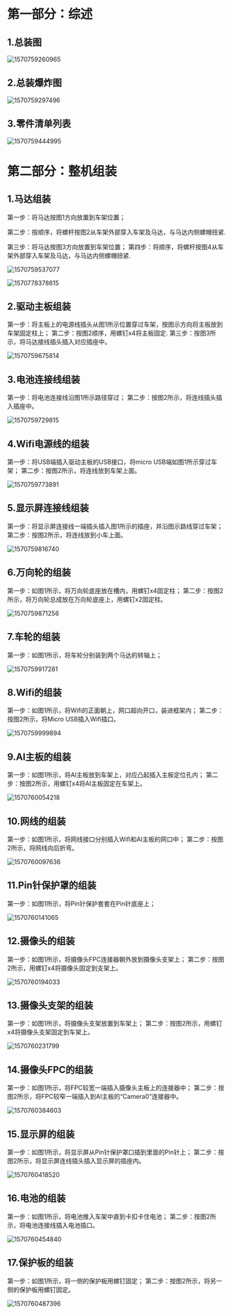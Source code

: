 # 第一部分：综述

## 1.总装图

![1570759260965](./AscbotImg/Ascbot-assmb-1570759260965.png)

## 2.总装爆炸图

![1570759297496](./AscbotImg/Ascbot-assmb-1570759297496.png)

## 3.零件清单列表

![1570759444995](./AscbotImg/Ascbot-assmb-1570759444995.png)

# 第二部分：整机组装

## 1.马达组装

第一步：将马达按图1方向放置到车架位置；

第二步：按顺序，将螺杆按图2从车架外部穿入车架及马达，与马达内侧螺帽扭紧.

第三步：将马达按图3方向放置到车架位置；
第四步：将顺序，将螺杆按图4从车架外部穿入车架及马达，与马达内侧螺帽扭紧.

![1570759537077](./AscbotImg/Ascbot-assmb-1570759537077.png)

![1570778378615](./AscbotImg/Ascbot-assmb-1570778378615.png)

## 2.驱动主板组装

第一步：将主板上的电源线插头从图1所示位置穿过车架，按图示方向将主板放到车架固定柱上；
第二步：按图2顺序，用螺钉x4将主板固定.
第三步：按图3所示，将马达接线插头插入对应插座中。

![1570759675814](./AscbotImg/Ascbot-assmb-1570759675814.png)

## 3.电池连接线组装

第一步：将电池连接线沿图1所示路径穿过；
第二步：按图2所示，将连线插头插入插座中。

![1570759729815](./AscbotImg/Ascbot-assmb-1570759729815.png)

## 4.Wifi电源线的组装

第一步：将USB端插入驱动主板的USB接口，将micro USB端如图1所示穿过车架；
第二步：按图2所示，将连线放到车架上面。

![1570759773891](./AscbotImg/Ascbot-assmb-1570759773891.png)

## 5.显示屏连接线组装

第一步：将显示屏连接线一端插头插入图1所示的插座，并沿图示路线穿过车架；
第二步：按图2所示，将连线放到小车上面。

![1570759816740](./AscbotImg/Ascbot-assmb-1570759816740.png)

## 6.万向轮的组装

第一步：如图1所示，将万向轮底座放在槽内，用螺钉x4固定柱；
第二步：按图2所示，将万向轮总成放在万向轮底座上，用螺钉x2固定柱。

![1570759871256](./AscbotImg/Ascbot-assmb-1570759871256.png)

## 7.车轮的组装

第一步：如图1所示，将车轮分别装到两个马达的转轴上；

![1570759917281](./AscbotImg/Ascbot-assmb-1570759917281.png)

## 8.Wifi的组装

第一步：如图1所示，将Wifi的正面朝上，网口超向开口，装进框架内；
第二步：按图2所示，将Micro USB插入Wifi插口。

![1570759999894](./AscbotImg/Ascbot-assmb-1570759999894.png)

## 9.AI主板的组装

第一步：如图1所示，将AI主板放到车架上，对应凸起插入主板定位孔内；
第二步：按图2所示，用螺钉x4将AI主板固定在车架上。

![1570760054218](./AscbotImg/Ascbot-assmb-1570760054218.png)

## 10.网线的组装

第一步：如图1所示，将网线接口分别插入Wifi和AI主板的网口中；
第二步：按图2所示，将网线向后折弯。

![1570760097636](./AscbotImg/Ascbot-assmb-1570760097636.png)

## 11.Pin针保护罩的组装

第一步：如图1所示，将Pin针保护套套在Pin针底座上；

![1570760141065](./AscbotImg/Ascbot-assmb-1570760141065.png)

## 12.摄像头的组装

第一步：如图1所示，将摄像头FPC连接器朝外放到摄像头支架上；
第二步：按图2所示，用螺钉x4将摄像头固定到支架上。

![1570760194033](./AscbotImg/Ascbot-assmb-1570760194033.png)

## 13.摄像头支架的组装

第一步：如图1所示，将摄像头支架放置到车架上；
第二步：按图2所示，用螺钉x4将摄像头支架固定到车架上。

![1570760231799](./AscbotImg/Ascbot-assmb-1570760231799.png)

## 14.摄像头FPC的组装

第一步：如图1所示，将FPC较宽一端插入摄像头主板上的连接器中；
第二步：按图2所示，将FPC较窄一端插入到AI主板的“Camera0”连接器中。

![1570760384603](./AscbotImg/Ascbot-assmb-1570760384603.png)

## 15.显示屏的组装

第一步：如图1所示，将显示屏从Pin针保护罩口插到里面的Pin针上；
第二步：按图2所示，将显示屏连线插头插入显示屏的插座内。

![1570760418520](./AscbotImg/Ascbot-assmb-1570760418520.png)

## 16.电池的组装

第一步：如图1所示，将电池推入车架中直到卡扣卡住电池；
第二步：按图2所示，将电池连接线插入电池插口。

![1570760454840](./AscbotImg/Ascbot-assmb-1570760454840.png)

## 17.保护板的组装

第一步：如图1所示，将一侧的保护板用螺钉固定；
第二步：按图2所示，将另一侧的保护板用螺钉固定。

![1570760487396](./AscbotImg/Ascbot-assmb-1570760487396.png)
